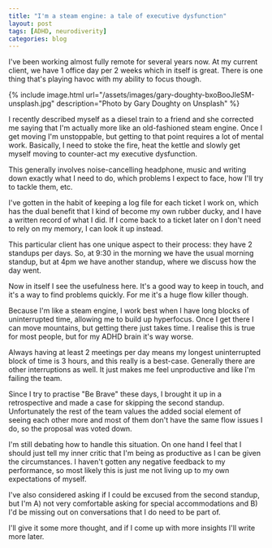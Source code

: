 ```yaml
---
title: "I'm a steam engine: a tale of executive dysfunction"
layout: post
tags: [ADHD, neurodiverity]
categories: blog
---
```

I've been working almost fully remote for several years now. At my current client, we have 1 office day per 2 weeks which in itself is great. There is one thing that's playing havoc with my ability to focus though.

{% include image.html url="/assets/images/gary-doughty-bxoBooJleSM-unsplash.jpg" description="Photo by Gary Doughty on Unsplash" %}

I recently described myself as a diesel train to a friend and she corrected me saying that I'm actually more like an old-fashioned steam engine. Once I get moving I'm unstoppable, but getting to that point requires a lot of mental work. Basically, I need to stoke the fire, heat the kettle and slowly get myself moving to counter-act my executive dysfunction.

This generally involves noise-cancelling headphone, music and writing down exactly what I need to do, which problems I expect to face, how I'll try to tackle them, etc. 

I've gotten in the habit of keeping a log file for each ticket I work on, which has the dual benefit that I kind of become my own rubber ducky, and I have a written record of what I did. If I come back to a ticket later on I don't need to rely on my memory, I can look it up instead.

This particular client has one unique aspect to their process: they have 2 standups per days. So, at 9:30 in the morning we have the usual morning standup, but at 4pm we have another standup, where we discuss how the day went.

Now in itself I see the usefulness here. It's a good way to keep in touch, and it's a way to find problems quickly. For me it's a huge flow killer though.

Because I'm like a steam engine, I work best when I have long blocks of uninterrupted time, allowing me to build up hyperfocus. Once I get there I can move mountains, but getting there just takes time. I realise this is true for most people, but for my ADHD brain it's way worse.

Always having at least 2 meetings per day means my longest uninterrupted block of time is 3 hours, and this really is a best-case. Generally there are other interruptions as well. It just makes me feel unproductive and like I'm failing the team.

Since I try to practise "Be Brave" these days, I brought it up in a retrospective and made a case for skipping the second standup. Unfortunately the rest of the team values the added social element of seeing each other more and most of them don't have the same flow issues I do, so the proposal was voted down.

I'm still debating how to handle this situation. On one hand I feel that I should just tell my inner critic that I'm being as productive as I can be given the circumstances. I haven't gotten any negative feedback to my performance, so most likely this is just me not living up to my own expectations of myself.

I've also considered asking if I could be excused from the second standup, but I'm A) not very comfortable asking for special accommodations and B) I'd be missing out on conversations that I do need to be part of.

I'll give it some more thought, and if I come up with more insights I'll write more later.
